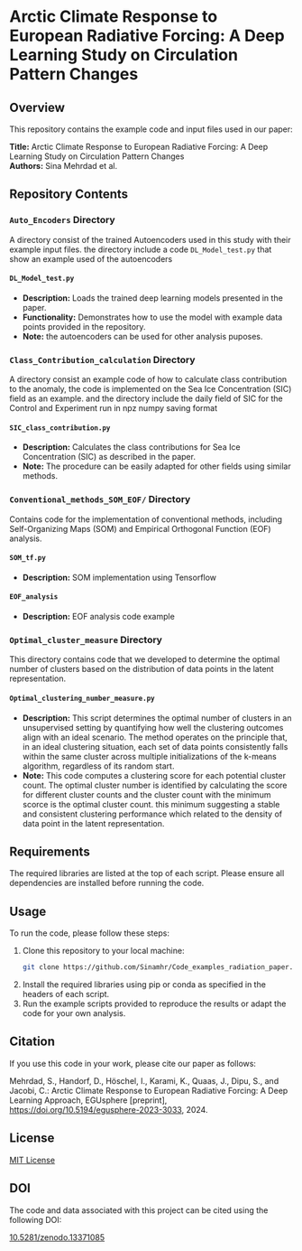# Arctic Climate Response to European Radiative Forcing: A Deep Learning Study on Circulation Pattern Changes

## Overview

This repository contains the example code and input files used in our paper:

**Title:** Arctic Climate Response to European Radiative Forcing: A Deep Learning Study on Circulation Pattern Changes  
**Authors:** Sina Mehrdad et al.



## Repository Contents

### `Auto_Encoders` Directory
A directory consist of the trained Autoencoders used in this study with their example input files. the directory include a code `DL_Model_test.py` that show an example used of the autoencoders
#### `DL_Model_test.py`
- **Description:** Loads the trained deep learning models presented in the paper.
- **Functionality:** Demonstrates how to use the model with example data points provided in the repository.
- **Note:** the autoencoders can be used for other analysis puposes.

### `Class_Contribution_calculation` Directory
A directory consist an example code of how to calculate class contribution to the anomaly, the code is implemented on the Sea Ice Concentration (SIC) field as an example. and the directory include the daily field of SIC for the Control and Experiment run in npz numpy saving format
#### `SIC_class_contribution.py`
- **Description:** Calculates the class contributions for Sea Ice Concentration (SIC) as described in the paper.
- **Note:** The procedure can be easily adapted for other fields using similar methods.

### `Conventional_methods_SOM_EOF/` Directory
Contains code for the implementation of conventional methods, including Self-Organizing Maps (SOM) and Empirical Orthogonal Function (EOF) analysis.
#### `SOM_tf.py`
- **Description:** SOM implementation using Tensorflow
#### `EOF_analysis`
- **Description:** EOF analysis code example

### `Optimal_cluster_measure` Directory
This directory contains code that we developed to determine the optimal number of clusters based on the distribution of data points in the latent representation.
#### `Optimal_clustering_number_measure.py`
- **Description:** This script determines the optimal number of clusters in an unsupervised setting by quantifying how well the clustering outcomes align with an ideal scenario. The method operates on the principle that, in an ideal clustering situation, each set of data points consistently falls within the same cluster across multiple initializations of the k-means algorithm, regardless of its random start.
- **Note:** This code computes a clustering score for each potential cluster count. The optimal cluster number is identified by calculating the score for different cluster counts and the cluster count with the minimum scorce is the optimal cluster count. this minimum suggesting a stable and consistent clustering performance which related to the density of data point in the latent representation.


## Requirements

The required libraries are listed at the top of each script. Please ensure all dependencies are installed before running the code.

## Usage

To run the code, please follow these steps:

1. Clone this repository to your local machine:
    ```bash
    git clone https://github.com/Sinamhr/Code_examples_radiation_paper.git 
    ```
2. Install the required libraries using pip or conda as specified in the headers of each script.
3. Run the example scripts provided to reproduce the results or adapt the code for your own analysis.

## Citation

If you use this code in your work, please cite our paper as follows:

Mehrdad, S., Handorf, D., Höschel, I., Karami, K., Quaas, J., Dipu, S., and Jacobi, C.: Arctic Climate Response to European Radiative Forcing: A Deep Learning Approach, EGUsphere [preprint], https://doi.org/10.5194/egusphere-2023-3033, 2024.

## License

[MIT License](LICENSE)

## DOI

The code and data associated with this project can be cited using the following DOI:

[10.5281/zenodo.13371085](https://doi.org/10.5281/zenodo.13371085)